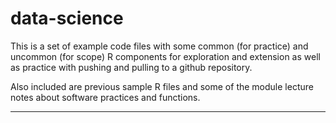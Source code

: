 # data-science

This is a set of example code files with some common (for practice) and uncommon
(for scope) R components for exploration and extension as well as practice with
pushing and pulling to a github repository.

Also included are previous sample R files and some of the module lecture notes
about software practices and functions.

---
